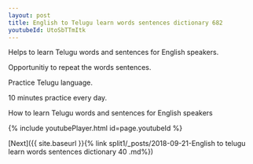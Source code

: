 ```yaml
---
layout: post
title: English to Telugu learn words sentences dictionary 682 
youtubeId: UtoSbTTmItk
---
```

 
 
Helps to learn Telugu words and sentences for English speakers.

Opportunitiy to repeat the words sentences. 

Practice Telugu language. 
 
10 minutes practice every day. 
 
How to learn Telugu words and sentences for English speakers 
 
{% include youtubePlayer.html id=page.youtubeId %}
 
 
[Next]({{ site.baseurl }}{% link  split1/_posts/2018-09-21-English to telugu learn words sentences dictionary 40 .md%})
 

